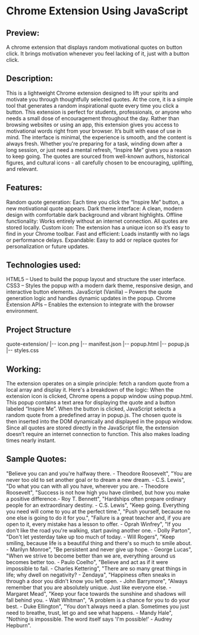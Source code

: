 # Chrome Extension Using JavaScript

## Preview:
A chrome extension that displays random motivational quotes on button click. It brings motivation whenever you feel lacking of it, just with a button click.

## Description:
This is a lightweight Chrome extension designed to lift your spirits and motivate you through thoughtfully selected quotes. At the core, it is a simple tool that generates a random inspirational quote every time you click a button. This extension is perfect for students, professionals, or anyone who needs a small dose of encouragement throughout the day. Rather than browsing websites or using an app, this extension gives you access to motivational words right from your browser.
It’s built with ease of use in mind. The interface is minimal, the experience is smooth, and the content is always fresh. Whether you're preparing for a task, winding down after a long session, or just need a mental refresh, “Inspire Me” gives you a reason to keep going. The quotes are sourced from well-known authors, historical figures, and cultural icons - all carefully chosen to be encouraging, uplifting, and relevant.

## Features:
Random quote generation: Each time you click the “Inspire Me” button, a new motivational quote appears.
Dark theme interface: A clean, modern design with comfortable dark background and vibrant highlights.
Offline functionality: Works entirely without an internet connection. All quotes are stored locally.
Custom icon: The extension has a unique icon so it’s easy to find in your Chrome toolbar.
Fast and efficient: Loads instantly with no lags or performance delays.
Expandable: Easy to add or replace quotes for personalization or future updates.

## Technologies used:
HTML5 – Used to build the popup layout and structure the user interface.
CSS3 – Styles the popup with a modern dark theme, responsive design, and interactive button elements.
JavaScript (Vanilla) – Powers the quote generation logic and handles dynamic updates in the popup.
Chrome Extension APIs – Enables the extension to integrate with the browser environment.

## Project Structure
quote-extension/
|-- icon.png
|-- manifest.json
|-- popup.html
|-- popup.js
|-- styles.css

## Working:
The extension operates on a simple principle: fetch a random quote from a local array and display it. Here's a breakdown of the logic:
When the extension icon is clicked, Chrome opens a popup window using popup.html.
This popup contains a text area for displaying the quote and a button labeled “Inspire Me”.
When the button is clicked, JavaScript selects a random quote from a predefined array in popup.js.
The chosen quote is then inserted into the DOM dynamically and displayed in the popup window.
Since all quotes are stored directly in the JavaScript file, the extension doesn’t require an internet connection to function. This also makes loading times nearly instant.

## Sample Quotes:
"Believe you can and you're halfway there. - Theodore Roosevelt",
"You are never too old to set another goal or to dream a new dream. - C.S. Lewis",
"Do what you can with all you have, wherever you are. - Theodore Roosevelt",
"Success is not how high you have climbed, but how you make a positive difference.- Roy T. Bennett",
"Hardships often prepare ordinary people for an extraordinary destiny. - C.S. Lewis",
"Keep going. Everything you need will come to you at the perfect time.",
"Push yourself, because no one else is going to do it for you.",
"Failure is a great teacher and, if you are open to it, every mistake has a lesson to offer. - Oprah Winfrey",
"If you don't like the road you're walking, start paving another one. - Dolly Parton",
"Don't let yesterday take up too much of today. - Will Rogers",
"Keep smiling, because life is a beautiful thing and there's so much to smile about. - Marilyn Monroe",
"Be persistent and never give up hope. - George Lucas",
"When we strive to become better than we are, everything around us becomes better too. - Paulo Coelho",
"Believe and act as if it were impossible to fail. - Charles Kettering",
"There are so many great things in life; why dwell on negativity? - Zendaya",
"Happiness often sneaks in through a door you didn't know you left open. - John Barrymore",
"Always remember that you are absolutely unique. Just like everyone else. - Margaret Mead",
"Keep your face towards the sunshine and shadows will fall behind you. - Walt Whitman",
"A problem is a chance for you to do your best. - Duke Ellington",
"You don't always need a plan. Sometimes you just need to breathe, trust, let go and see what happens. - Mandy Hale",
"Nothing is impossible. The word itself says 'I'm possible!' - Audrey Hepburn".
